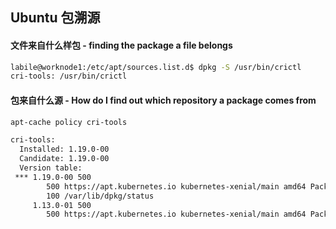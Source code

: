 
## Ubuntu 包溯源


#### 文件来自什么样包 - finding the package a file belongs
```bash
labile@worknode1:/etc/apt/sources.list.d$ dpkg -S /usr/bin/crictl
cri-tools: /usr/bin/crictl
```
#### 包来自什么源 - How do I find out which repository a package comes from

```bash
apt-cache policy cri-tools

cri-tools:
  Installed: 1.19.0-00
  Candidate: 1.19.0-00
  Version table:
 *** 1.19.0-00 500
        500 https://apt.kubernetes.io kubernetes-xenial/main amd64 Packages
        100 /var/lib/dpkg/status
     1.13.0-01 500
        500 https://apt.kubernetes.io kubernetes-xenial/main amd64 Packages


```